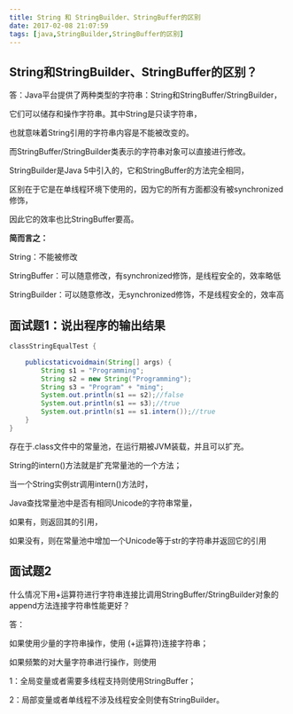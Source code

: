 ```yaml
---
title: String 和 StringBuilder、StringBuffer的区别
date: 2017-02-08 21:07:59
tags: [java,StringBuilder,StringBuffer的区别]
---
```

String和StringBuilder、StringBuffer的区别？
---
答：Java平台提供了两种类型的字符串：String和StringBuffer/StringBuilder，

它们可以储存和操作字符串。其中String是只读字符串，

也就意味着String引用的字符串内容是不能被改变的。

而StringBuffer/StringBuilder类表示的字符串对象可以直接进行修改。

StringBuilder是Java 5中引入的，它和StringBuffer的方法完全相同，

区别在于它是在单线程环境下使用的，因为它的所有方面都没有被synchronized修饰，

因此它的效率也比StringBuffer要高。

**简而言之：**

String：不能被修改

StringBuffer：可以随意修改，有synchronized修饰，是线程安全的，效率略低

StringBuilder：可以随意修改，无synchronized修饰，不是线程安全的，效率高

<!--more-->

**面试题1：说出程序的输出结果**
---
```java
classStringEqualTest {

	publicstaticvoidmain(String[] args) {
		String s1 = "Programming";
		String s2 = new String("Programming");
		String s3 = "Program" + "ming";
		System.out.println(s1 == s2);//false
		System.out.println(s1 == s3);//true
		System.out.println(s1 == s1.intern());//true
	}
}
```
存在于.class文件中的常量池，在运行期被JVM装载，并且可以扩充。

String的intern()方法就是扩充常量池的一个方法；

当一个String实例str调用intern()方法时，

Java查找常量池中是否有相同Unicode的字符串常量，

如果有，则返回其的引用，

如果没有，则在常量池中增加一个Unicode等于str的字符串并返回它的引用

**面试题2**
---
什么情况下用+运算符进行字符串连接比调用StringBuffer/StringBuilder对象的append方法连接字符串性能更好？

答：

如果使用少量的字符串操作，使用 (+运算符)连接字符串；

如果频繁的对大量字符串进行操作，则使用

1：全局变量或者需要多线程支持则使用StringBuffer；

2：局部变量或者单线程不涉及线程安全则使有StringBuilder。
